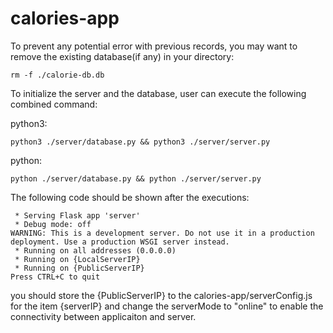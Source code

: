 # calories-app

To prevent any potential error with previous records, you may want to remove the existing database(if any) in your directory:

```
rm -f ./calorie-db.db
```

To initialize the server and the database, user can execute the following combined command:

python3:
```
python3 ./server/database.py && python3 ./server/server.py
```

python:
```
python ./server/database.py && python ./server/server.py
```

The following code should be shown after the executions:

```
 * Serving Flask app 'server'
 * Debug mode: off
WARNING: This is a development server. Do not use it in a production deployment. Use a production WSGI server instead.
 * Running on all addresses (0.0.0.0)
 * Running on {LocalServerIP}
 * Running on {PublicServerIP}
Press CTRL+C to quit
```

you should store the {PublicServerIP} to the calories-app/serverConfig.js for the item {serverIP}
and change the serverMode to "online" to enable the connectivity between applicaiton and server.
